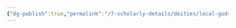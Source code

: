 ```yaml
---
{"dg-publish":true,"permalink":"/7-scholarly-details/deities/local-gods/karnak/","noteIcon":""}
---
```


